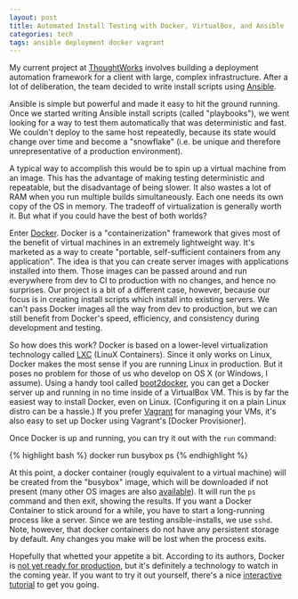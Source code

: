 ```yaml
---
layout: post
title: Automated Install Testing with Docker, VirtualBox, and Ansible
categories: tech
tags: ansible deployment docker vagrant 
---
```


My current project at [ThoughtWorks] involves building a deployment automation framework for a client with large, complex infrastructure. After a lot of deliberation, the team decided to write install scripts using [Ansible]. 

Ansible is simple but powerful and made it easy to hit the ground running. Once we started writing Ansible install scripts (called "playbooks"), we went looking for a way to test them automatically that was deterministic and fast. We couldn't deploy to the same host repeatedly, because its state would change over time and become a "snowflake" (i.e. be unique and therefore unrepresentative of a production environment).

A typical way to accomplish this would be to spin up a virtual machine from an image. This has the advantage of making testing deterministic and repeatable, but the disadvantage of being slower. It also wastes a lot of RAM when you run multiple builds simultaneously. Each one needs its own copy of the OS in memory. The tradeoff of virtualization is generally worth it. But what if you could have the best of both worlds?

Enter [Docker]. Docker is a "containerization" framework that gives most of the benefit of virtual machines in an extremely lightweight way. It's marketed as a way to create "portable, self-sufficient containers from any application". The idea is that you can create server images with applications installed into them. Those images can be passed around and run everywhere from dev to CI to production with no changes, and hence no surprises.  Our project is a bit of a different case, however, because our focus is in creating install scripts which install into existing servers. We can't pass Docker images all the way from dev to production, but we can still benefit from Docker's speed, efficiency, and consistency during development and testing.

So how does this work? Docker is based on a lower-level virtualization technology called [LXC] (LinuX Containers). Since it only works on Linux, Docker makes the most sense if you are running Linux in production. But it poses no problem for those of us who develop on OS X (or Windows, I assume). Using a handy tool called [boot2docker], you can get a Docker server up and running in no time inside of a VirtualBox VM. This is by far the easiest way to install Docker, even on Linux. (Configuring it on a plain Linux distro can be a hassle.) If you prefer [Vagrant] for managing your VMs, it's also easy to set up Docker using Vagrant's [Docker Provisioner].

Once Docker is up and running, you can try it out with the <code>run</code> command:

{% highlight bash %}
docker run busybox ps
{% endhighlight %}

At this point, a docker container (rougly equivalent to a virtual machine) will be created from the "busybox" image, which will be downloaded if not present (many other OS images are also [available](https://github.com/dotcloud/docker/wiki/Public-docker-images)). It will run the <code>ps</code> command and then exit, showing the results. If you want a Docker Container to stick around for a while, you have to start a long-running process like a server. Since we are testing ansible-installs, we use <code>sshd</code>. Note, however, that docker containers do not have any persistent storage by default. Any changes you make will be lost when the process exits.

Hopefully that whetted your appetite a bit. According to its authors, Docker is [not yet ready for production], but it's definitely a technology to watch in the coming year. If you want to try it out yourself, there's a nice [interactive tutorial] to get you going.

[boot2docker]: http://docs.docker.io/installation/mac/
[windows]: http://docs.docker.io/installation/windows/
[ThoughtWorks]: http://www.thoughtworks.com
[Ansible]: http://www.ansible.com
[Docker]: http://docker.io
[LXC]: https://linuxcontainers.org/
[Vagrant]: http://www.vagrantup.com/
[interactive tutorial]: https://www.docker.io/gettingstarted/
[not yet ready for production]: https://www.docker.io/learn_more/

